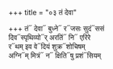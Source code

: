 +++
title = "०३ तं देवा"

+++
तं᳓ देवा᳓ बुध्ने᳓ र᳓जसः सुदं᳓ससं  
दिव᳓स्पृथिव्यो᳓र् अरतिं᳓ नि᳓ एरिरे  
र᳓थम् इव वे᳓दियं शुक्र᳓शोचिषम्  
अग्नि᳓म् मित्रं᳓ न᳓ क्षिति᳓षु प्रशं᳓सियम्
